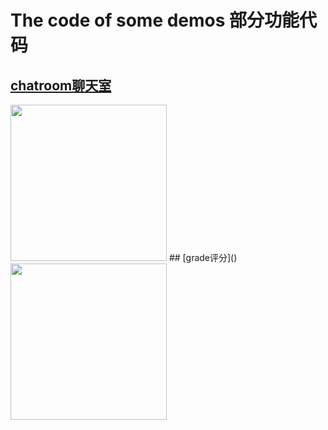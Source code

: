 # The code of some demos 部分功能代码

## [chatroom聊天室]()
   <img src="https://github.com/HeXavi8/BUGU-Sport/blob/main/images/demo_chatroom.jpeg" width = "250"/>
## [grade评分]()
   <img src="https://github.com/HeXavi8/BUGU-Sport/blob/main/images/demo_grade.jpeg" width = "250"/>